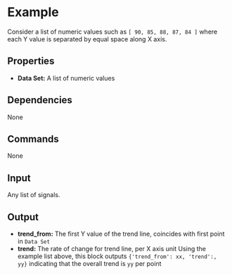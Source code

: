Example
===========

Consider a list of numeric values such as `[ 90, 85, 88, 87, 84 ]` where each Y value is separated by equal space along X axis.

Properties
--------------
* **Data Set:** A list of numeric values

Dependencies
----------------
None

Commands
----------------
None

Input
-------
Any list of signals.

Output
---------
* **trend_from:** The first Y value of the trend line, coincides with first point in `Data Set`
* **trend:** The rate of change for trend line, per X axis unit
Using the example list above, this block outputs `{'trend_from': xx, 'trend':, yy}` indicating that the overall trend is `yy` per point
